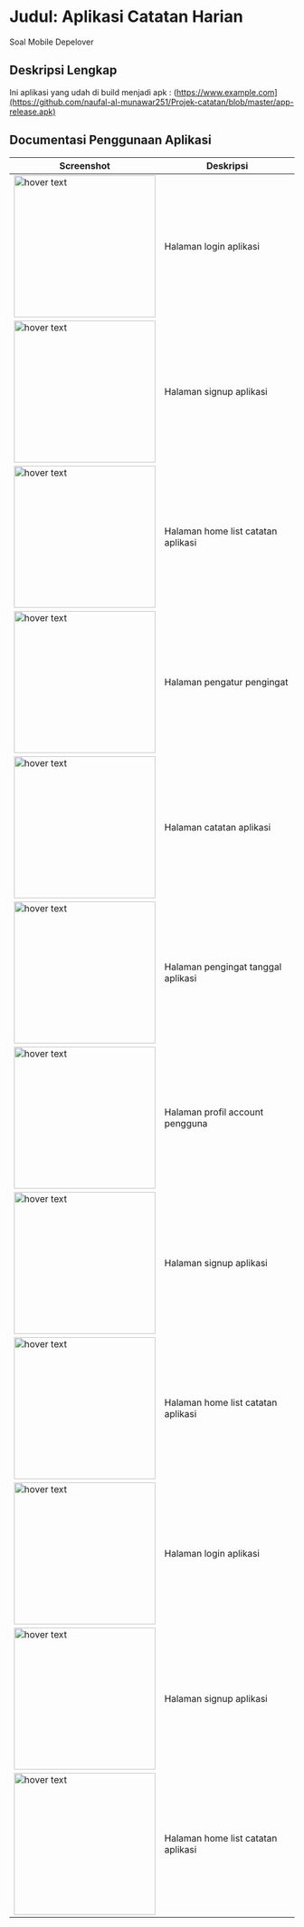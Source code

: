 # Judul: Aplikasi Catatan Harian

Soal Mobile Depelover

## Deskripsi Lengkap

Ini aplikasi yang udah di build menjadi apk : (https://www.example.com](https://github.com/naufal-al-munawar251/Projek-catatan/blob/master/app-release.apk)

## Documentasi Penggunaan Aplikasi

| Screenshot | Deskripsi |
|------------|-----------|
| <img src="https://github.com/naufal-al-munawar251/Projek-catatan/blob/master/halaman_login.jpg" width="250" title="hover text"> | Halaman login aplikasi |
| <img src="https://github.com/naufal-al-munawar251/Projek-catatan/blob/master/halaman%20signup.jpg" width="250" title="hover text"> | Halaman signup aplikasi |
| <img src="https://github.com/naufal-al-munawar251/Projek-catatan/blob/master/listhome_catatan_2.jpg" width="250" title="hover text"> | Halaman home list catatan aplikasi |
| <img src="https://github.com/naufal-al-munawar251/Projek-catatan/blob/master/Halaman_penentuan_pengingat_catatan_6.jpg" width="250" title="hover text"> | Halaman pengatur pengingat |
| <img src="https://github.com/naufal-al-munawar251/Projek-catatan/blob/master/Halaman_catatan_3.jpg" width="250" title="hover text"> | Halaman catatan aplikasi |
| <img src="https://github.com/naufal-al-munawar251/Projek-catatan/blob/master/Halaman_penentuan_pengingat_Tanggal_catatan_7.jpg" width="250" title="hover text"> | Halaman pengingat tanggal aplikasi |
| <img src="https://github.com/naufal-al-munawar251/Projek-catatan/blob/master/Halaman_logout_dan%20profil.jpg" width="250" title="hover text"> | Halaman profil account pengguna |
| <img src="https://github.com/naufal-al-munawar251/Projek-catatan/blob/master/halaman%20signup.jpg" width="250" title="hover text"> | Halaman signup aplikasi |
| <img src="https://github.com/naufal-al-munawar251/Projek-catatan/blob/master/listhome_catatan_2.jpg" width="250" title="hover text"> | Halaman home list catatan aplikasi |
| <img src="https://github.com/naufal-al-munawar251/Projek-catatan/blob/master/halaman_login.jpg" width="250" title="hover text"> | Halaman login aplikasi |
| <img src="https://github.com/naufal-al-munawar251/Projek-catatan/blob/master/halaman%20signup.jpg" width="250" title="hover text"> | Halaman signup aplikasi |
| <img src="https://github.com/naufal-al-munawar251/Projek-catatan/blob/master/listhome_catatan_2.jpg" width="250" title="hover text"> | Halaman home list catatan aplikasi |
